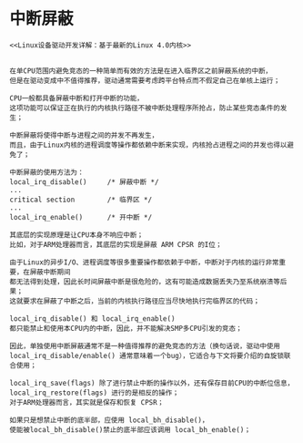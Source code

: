 # 中断屏蔽
    <<Linux设备驱动开发详解：基于最新的Linux 4.0内核>>


    在单CPU范围内避免竞态的一种简单而有效的方法是在进入临界区之前屏蔽系统的中断，
    但是在驱动变成中不值得推荐，驱动通常需要考虑跨平台特点而不假定自己在单核上运行；

    CPU一般都具备屏蔽中断和打开中断的功能，
    这项功能可以保证正在执行的内核执行路径不被中断处理程序所抢占，防止某些竞态条件的发生；

    中断屏蔽将使得中断与进程之间的并发不再发生，
    而且，由于Linux内核的进程调度等操作都依赖中断来实现，内核抢占进程之间的并发也得以避免了；

    中断屏蔽的使用方法为：
    local_irq_disable()     /* 屏蔽中断 */
    ...
    critical section        /* 临界区 */
    ...
    local_irq_enable()      /* 开中断 */

    其底层的实现原理是让CPU本身不响应中断；
    比如，对于ARM处理器而言，其底层的实现是屏蔽 ARM CPSR 的I位；

    由于Linux的异步I/O、进程调度等很多重要操作都依赖于中断，中断对于内核的运行非常重要，在屏蔽中断期间
    都无法得到处理，因此长时间屏蔽中断是很危险的，这有可能造成数据丢失乃至系统崩溃等后果；
    这就要求在屏蔽了中断之后，当前的内核执行路径应当尽快地执行完临界区的代码；

    local_irq_disable() 和 local_irq_enable()
    都只能禁止和使用本CPU内的中断，因此，并不能解决SMP多CPU引发的竞态；

    因此，单独使用中断屏蔽通常不是一种值得推荐的避免竞态的方法（换句话说，驱动中使用
    local_irq_disable/enable() 通常意味着一个bug），它适合与下文将要介绍的自旋锁联合使用；

    local_irq_save(flags) 除了进行禁止中断的操作以外，还有保存目前CPU的中断位信息，
    local_irq_restore(flags) 进行的是相反的操作；
    对于ARM处理器而言，其实就是保存和恢复 CPSR；

    如果只是想禁止中断的底半部，应使用 local_bh_disable()，
    使能被local_bh_disable()禁止的底半部应该调用 local_bh_enable()；
